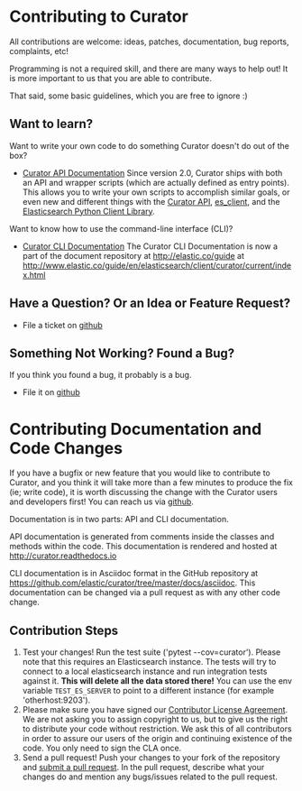 # Contributing to Curator

All contributions are welcome: ideas, patches, documentation, bug reports,
complaints, etc!

Programming is not a required skill, and there are many ways to help out!
It is more important to us that you are able to contribute.

That said, some basic guidelines, which you are free to ignore :)

## Want to learn?

Want to write your own code to do something Curator doesn't do out of the box?

* [Curator API Documentation](http://curator.readthedocs.io/) Since version 2.0,
Curator ships with both an API and wrapper scripts (which are actually defined
as entry points).  This allows you to write your own scripts to accomplish
similar goals, or even new and different things with the
[Curator API](http://curator.readthedocs.io/), [es_client](https://es-client.readthedocs.io), and the
[Elasticsearch Python Client Library](http://elasticsearch-py.readthedocs.io/).

Want to know how to use the command-line interface (CLI)?

* [Curator CLI Documentation](http://www.elastic.co/guide/en/elasticsearch/client/curator/current/index.html)
  The Curator CLI Documentation is now a part of the document repository at
  http://elastic.co/guide at
  http://www.elastic.co/guide/en/elasticsearch/client/curator/current/index.html


## Have a Question? Or an Idea or Feature Request?

* File a ticket on [github](https://github.com/elastic/curator/issues)

## Something Not Working? Found a Bug?

If you think you found a bug, it probably is a bug.

* File it on [github](https://github.com/elastic/curator/issues)

# Contributing Documentation and Code Changes

If you have a bugfix or new feature that you would like to contribute to
Curator, and you think it will take more than a few minutes to produce the fix
(ie; write code), it is worth discussing the change with the Curator users and
developers first! You can reach us via
[github](https://github.com/elastic/curator/issues).

Documentation is in two parts: API and CLI documentation.

API documentation is generated from comments inside the classes and methods
within the code.  This documentation is rendered and hosted at
http://curator.readthedocs.io

CLI documentation is in Asciidoc format in the GitHub repository at
https://github.com/elastic/curator/tree/master/docs/asciidoc.
This documentation can be changed via a pull request as with any other code
change.

## Contribution Steps

1. Test your changes! Run the test suite ('pytest --cov=curator').  Please note
   that this requires an Elasticsearch instance. The tests will try to connect
   to a local elasticsearch instance and run integration tests against it.
   **This will delete all the data stored there!** You can use the env variable
   `TEST_ES_SERVER` to point to a different instance (for example
   'otherhost:9203').
2. Please make sure you have signed our [Contributor License
   Agreement](http://www.elastic.co/contributor-agreement/). We are not
   asking you to assign copyright to us, but to give us the right to distribute
   your code without restriction. We ask this of all contributors in order to
   assure our users of the origin and continuing existence of the code. You
   only need to sign the CLA once.
3. Send a pull request! Push your changes to your fork of the repository and
   [submit a pull
   request](https://help.github.com/articles/using-pull-requests). In the pull
   request, describe what your changes do and mention any bugs/issues related
   to the pull request.
